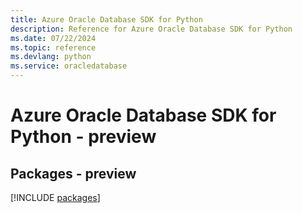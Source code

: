 ```yaml
---
title: Azure Oracle Database SDK for Python
description: Reference for Azure Oracle Database SDK for Python
ms.date: 07/22/2024
ms.topic: reference
ms.devlang: python
ms.service: oracledatabase
---
```

# Azure Oracle Database SDK for Python - preview
## Packages - preview
[!INCLUDE [packages](oracle-database-index.md)]